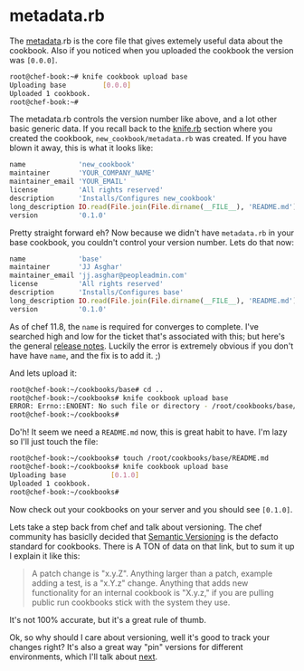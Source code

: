 # metadata.rb

The [metadata](http://docs.opscode.com/essentials_cookbook_metadata.html).rb is the core file that gives extemely useful data about the cookbook. Also if you noticed when you uploaded the cookbook the version was `[0.0.0]`.
```bash
root@chef-book:~# knife cookbook upload base
Uploading base         [0.0.0]
Uploaded 1 cookbook.
root@chef-book:~#
```
The metadata.rb controls the version number like above, and a lot other basic generic data. If you recall back to the [knife.rb](part3/8-knife.md#kniferb) section where you created the cookbook, `new_cookbook/metadata.rb` was created. If you have blown it away, this is what it looks like:
```ruby
name             'new_cookbook'
maintainer       'YOUR_COMPANY_NAME'
maintainer_email 'YOUR_EMAIL'
license          'All rights reserved'
description      'Installs/Configures new_cookbook'
long_description IO.read(File.join(File.dirname(__FILE__), 'README.md'))
version          '0.1.0'
```

Pretty straight forward eh? Now because we didn't have `metadata.rb` in your base cookbook, you couldn't control your version number. Lets do that now:
```ruby
name             'base'
maintainer       'JJ Asghar'
maintainer_email 'jj.asghar@peopleadmin.com'
license          'All rights reserved'
description      'Installs/Configures base'
long_description IO.read(File.join(File.dirname(__FILE__), 'README.md'))
version          '0.1.0'
```

As of chef 11.8, the `name` is required for converges to complete. I've searched high and low for the ticket that's associated with this; but here's the general [release notes](http://docs.opscode.com/release_notes.html).  Luckily the error is extremely obvious if you don't have have `name`, and the fix is to add it. ;)

And lets upload it:
```bash
root@chef-book:~/cookbooks/base# cd ..
root@chef-book:~/cookbooks# knife cookbook upload base
ERROR: Errno::ENOENT: No such file or directory - /root/cookbooks/base/README.md
root@chef-book:~/cookbooks#
```
Do'h! It seem we need a `README.md` now, this is great habit to have. I'm lazy so I'll just touch the file:
```bash
root@chef-book:~/cookbooks# touch /root/cookbooks/base/README.md
root@chef-book:~/cookbooks# knife cookbook upload base
Uploading base           [0.1.0]
Uploaded 1 cookbook.
root@chef-book:~/cookbooks#
```

Now check out your cookbooks on your server and you should see `[0.1.0]`.

Lets take a step back from chef and talk about versioning. The chef community has basiclly decided that [Semantic Versioning](http://semver.org/) is the defacto standard for cookbooks. There is A TON of data on that link, but to sum it up I explain it like this:
> A patch change is "x.y.Z". Anything larger than a patch, example adding a test, is a "x.Y.z" change. Anything that adds new functionality for an internal cookbook is "X.y.z," if you are pulling public run cookbooks stick with the system they use.

It's not 100% accurate, but it's a great rule of thumb.

Ok, so why should I care about versioning, well it's good to track your changes right? It's also a great way "pin" versions for different environments, which I'll talk about [next](14-environments-roles-oh-my.md).
